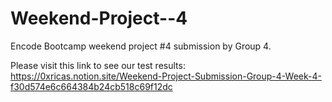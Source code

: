 # Weekend-Project--4
Encode Bootcamp weekend project #4 submission by Group 4.

Please visit this link to see our test results: https://0xricas.notion.site/Weekend-Project-Submission-Group-4-Week-4-f30d574e6c664384b24cb518c69f12dc
